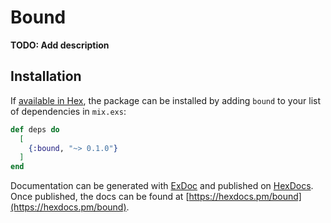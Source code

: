 # Bound

**TODO: Add description**

## Installation

If [available in Hex](https://hex.pm/docs/publish), the package can be installed
by adding `bound` to your list of dependencies in `mix.exs`:

```elixir
def deps do
  [
    {:bound, "~> 0.1.0"}
  ]
end
```

Documentation can be generated with [ExDoc](https://github.com/elixir-lang/ex_doc)
and published on [HexDocs](https://hexdocs.pm). Once published, the docs can
be found at [https://hexdocs.pm/bound](https://hexdocs.pm/bound).

